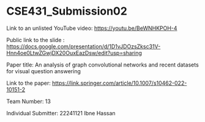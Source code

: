 # CSE431_Submission02


Link to an unlisted YouTube video: https://youtu.be/BeWNHKPOH-4


Public link to the slide : https://docs.google.com/presentation/d/1D1vJDOzsZksc31V-Hnn4oe0LtwZGwjDX20OuxEazDsw/edit?usp=sharing


Paper title: An analysis of graph convolutional networks and recent datasets for visual question answering


Link to the paper: https://link.springer.com/article/10.1007/s10462-022-10151-2


Team Number:
13

Individual Submitter:
22241121 Ibne Hassan
